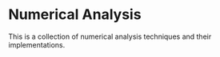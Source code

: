 # Numerical Analysis
This is a collection of numerical analysis techniques and their implementations.
